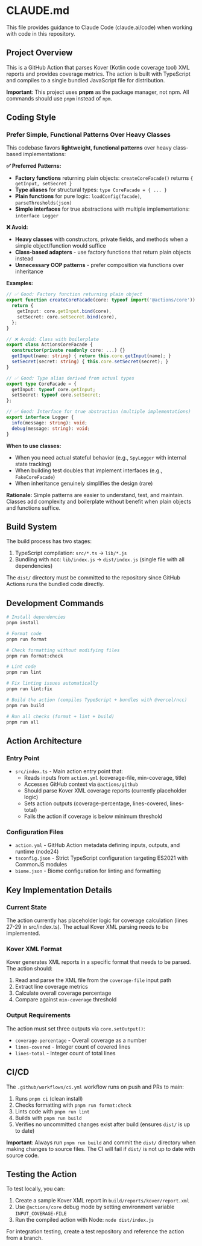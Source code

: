 # CLAUDE.md

This file provides guidance to Claude Code (claude.ai/code) when working with code in this repository.

## Project Overview

This is a GitHub Action that parses Kover (Kotlin code coverage tool) XML reports and provides coverage metrics. The action is built with TypeScript and compiles to a single bundled JavaScript file for distribution.

**Important**: This project uses **pnpm** as the package manager, not npm. All commands should use `pnpm` instead of `npm`.

## Coding Style

### Prefer Simple, Functional Patterns Over Heavy Classes

This codebase favors **lightweight, functional patterns** over heavy class-based implementations:

**✅ Preferred Patterns:**
- **Factory functions** returning plain objects: `createCoreFacade()` returns `{ getInput, setSecret }`
- **Type aliases** for structural types: `type CoreFacade = { ... }`
- **Plain functions** for pure logic: `loadConfig(facade)`, `parseThresholds(json)`
- **Simple interfaces** for true abstractions with multiple implementations: `interface Logger`

**❌ Avoid:**
- **Heavy classes** with constructors, private fields, and methods when a simple object/function would suffice
- **Class-based adapters** - use factory functions that return plain objects instead
- **Unnecessary OOP patterns** - prefer composition via functions over inheritance

**Examples:**

```typescript
// ✅ Good: Factory function returning plain object
export function createCoreFacade(core: typeof import('@actions/core')): CoreFacade {
  return {
    getInput: core.getInput.bind(core),
    setSecret: core.setSecret.bind(core),
  };
}

// ❌ Avoid: Class with boilerplate
export class ActionsCoreFacade {
  constructor(private readonly core: ...) {}
  getInput(name: string) { return this.core.getInput(name); }
  setSecret(secret: string) { this.core.setSecret(secret); }
}

// ✅ Good: Type alias derived from actual types
export type CoreFacade = {
  getInput: typeof core.getInput;
  setSecret: typeof core.setSecret;
};

// ✅ Good: Interface for true abstraction (multiple implementations)
export interface Logger {
  info(message: string): void;
  debug(message: string): void;
}
```

**When to use classes:**
- When you need actual stateful behavior (e.g., `SpyLogger` with internal state tracking)
- When building test doubles that implement interfaces (e.g., `FakeCoreFacade`)
- When inheritance genuinely simplifies the design (rare)

**Rationale:** Simple patterns are easier to understand, test, and maintain. Classes add complexity and boilerplate without benefit when plain objects and functions suffice.

## Build System

The build process has two stages:
1. TypeScript compilation: `src/*.ts` → `lib/*.js`
2. Bundling with ncc: `lib/index.js` → `dist/index.js` (single file with all dependencies)

The `dist/` directory must be committed to the repository since GitHub Actions runs the bundled code directly.

## Development Commands

```bash
# Install dependencies
pnpm install

# Format code
pnpm run format

# Check formatting without modifying files
pnpm run format:check

# Lint code
pnpm run lint

# Fix linting issues automatically
pnpm run lint:fix

# Build the action (compiles TypeScript + bundles with @vercel/ncc)
pnpm run build

# Run all checks (format + lint + build)
pnpm run all
```

## Action Architecture

### Entry Point
- `src/index.ts` - Main action entry point that:
  - Reads inputs from `action.yml` (coverage-file, min-coverage, title)
  - Accesses GitHub context via `@actions/github`
  - Should parse Kover XML coverage reports (currently placeholder logic)
  - Sets action outputs (coverage-percentage, lines-covered, lines-total)
  - Fails the action if coverage is below minimum threshold

### Configuration Files
- `action.yml` - GitHub Action metadata defining inputs, outputs, and runtime (node24)
- `tsconfig.json` - Strict TypeScript configuration targeting ES2021 with CommonJS modules
- `biome.json` - Biome configuration for linting and formatting

## Key Implementation Details

### Current State
The action currently has placeholder logic for coverage calculation (lines 27-29 in src/index.ts). The actual Kover XML parsing needs to be implemented.

### Kover XML Format
Kover generates XML reports in a specific format that needs to be parsed. The action should:
1. Read and parse the XML file from the `coverage-file` input path
2. Extract line coverage metrics
3. Calculate overall coverage percentage
4. Compare against `min-coverage` threshold

### Output Requirements
The action must set three outputs via `core.setOutput()`:
- `coverage-percentage` - Overall coverage as a number
- `lines-covered` - Integer count of covered lines
- `lines-total` - Integer count of total lines

## CI/CD

The `.github/workflows/ci.yml` workflow runs on push and PRs to main:
1. Runs `pnpm ci` (clean install)
2. Checks formatting with `pnpm run format:check`
3. Lints code with `pnpm run lint`
4. Builds with `pnpm run build`
5. Verifies no uncommitted changes exist after build (ensures `dist/` is up to date)

**Important**: Always run `pnpm run build` and commit the `dist/` directory when making changes to source files. The CI will fail if `dist/` is not up to date with source code.

## Testing the Action

To test locally, you can:
1. Create a sample Kover XML report in `build/reports/kover/report.xml`
2. Use `@actions/core` debug mode by setting environment variable `INPUT_COVERAGE-FILE`
3. Run the compiled action with Node: `node dist/index.js`

For integration testing, create a test repository and reference the action from a branch.
